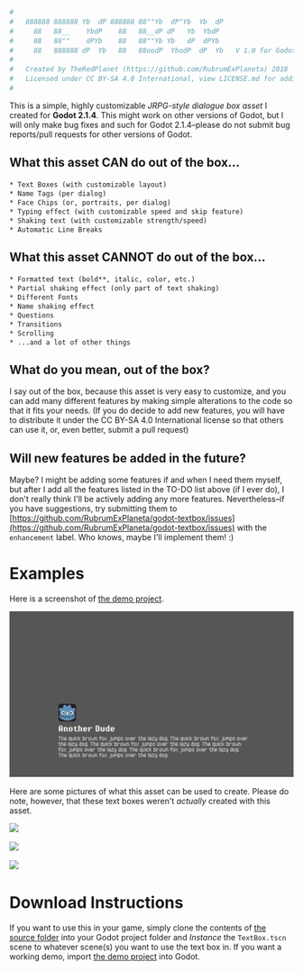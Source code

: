 ```python
#
#   888888 888888 Yb  dP 888888 88""Yb  dP"Yb  Yb  dP
#     88   88__    YbdP    88   88__dP dP   Yb  YbdP
#     88   88""    dPYb    88   88""Yb Yb   dP  dPYb
#     88   888888 dP  Yb   88   88oodP  YbodP  dP  Yb   V 1.0 for Godot 2.1.4
#
#   Created by TheRedPlanet (https://github.com/RubrumExPlaneta) 2018
#   Licensed under CC BY-SA 4.0 International, view LICENSE.md for additional info
#
```

This is a simple, highly customizable *JRPG-style dialogue box asset* I created for **Godot 2.1.4**. This might work on other versions of Godot, but I will only make bug fixes and such for Godot 2.1.4–please do not submit bug reports/pull requests for other versions of Godot.

## What this asset **CAN** do out of the box...
    * Text Boxes (with customizable layout)
    * Name Tags (per dialog)
    * Face Chips (or, portraits, per dialog)
    * Typing effect (with customizable speed and skip feature)
    * Shaking text (with customizable strength/speed)
    * Automatic Line Breaks

## What this asset **CANNOT** do out of the box...
    * Formatted text (bold**, italic, color, etc.)
    * Partial shaking effect (only part of text shaking)
    * Different Fonts
    * Name shaking effect
    * Questions
    * Transitions
    * Scrolling
    * ...and a lot of other things

## What do you mean, out of the box?
I say out of the box, because this asset is very easy to customize, and you can add many different features by making simple alterations to the code so that it fits your needs. (If you do decide to add new features, you will have to distribute it under the CC BY-SA 4.0 International license so that others can use it, or, even better, submit a pull request)

## Will new features be added in the future?
Maybe? I might be adding some features if and when I need them myself, but after I add all the features listed in the TO-DO list above (if I ever do), I don't really think I'll be actively adding any more features. Nevertheless–if you have suggestions, try submitting them to [https://github.com/RubrumExPlaneta/godot-textbox/issues](https://github.com/RubrumExPlaneta/godot-textbox/issues) with the `enhancement` label. Who knows, maybe I'll implement them! :)


# Examples
Here is a screenshot of [the demo project](https://github.com/RubrumExPlaneta/godot-textbox/tree/master/demo/TextBox_demo).

![](https://github.com/RubrumExPlaneta/godot-textbox/raw/master/demo/screenshot.png)

Here are some pictures of what this asset can be used to create. Please do note, however, that these text boxes weren't *actually* created with this asset.

![](https://rpgbrunch.files.wordpress.com/2014/03/persona-4-screenshot-1.jpg)

![](https://i.imgur.com/kXnm5bs.jpg)

![](http://toucharcade.com/wp-content/uploads/2014/10/Photo-2014-10-02-11-56-19.jpg)

# Download Instructions
If you want to use this in your game, simply clone the contents of [the source folder](https://github.com/RubrumExPlaneta/godot-textbox/tree/master/source) into your Godot project folder and *Instance* the `TextBox.tscn` scene to whatever scene(s) you want to use the text box in. If you want a working demo, import [the demo project](https://github.com/RubrumExPlaneta/godot-textbox/tree/master/demo/TextBox_demo) into Godot.
